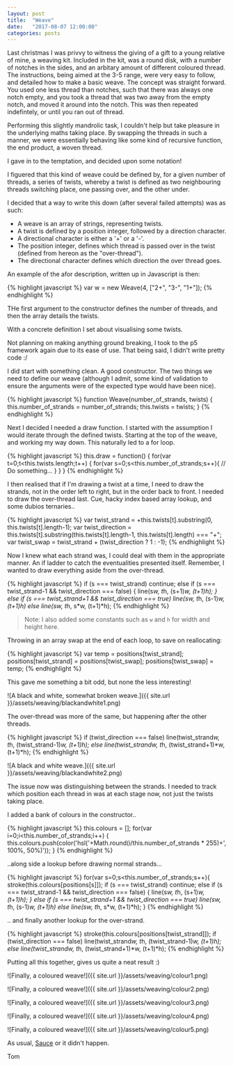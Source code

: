 ```yaml
---
layout: post
title:  "Weave"
date:   "2017-08-07 12:00:00"
categories: posts
---
```


Last christmas I was privvy to witness the giving of a gift to a young relative of mine, a weaving kit. Included in the kit, was a round disk, with a number of notches in the sides, and an arbitary amount of different coloured thread. The instructions, being aimed at the 3-5 range, were very easy to follow, and detailed how to make a basic weave. The concept was straight forward. You used one less thread than notches, such that there was always one notch empty, and you took a thread that was two away from the empty notch, and moved it around into the notch. This was then repeated indefintely, or until you ran out of thread.

Performing this slightly mandrolic task, I couldn't help but take pleasure in the underlying maths taking place. By swapping the threads in such a manner, we were essentially behaving like some kind of recursive function, the end product, a woven thread.

I gave in to the temptation, and decided upon some notation!

I figuered that this kind of weave could be defined by, for a given number of threads, a series of twists, whereby a twist is defined as two neighbouring threads switching place, one passing over, and the other under.

I decided that a way to write this down (after several failed attempts) was as such:

- A weave is an array of strings, representing twists.
- A twist is defined by a position integer, followed by a direction character.
- A directional character is either a '+' or a '-'.
- The position integer, defines which thread is passed over in the twist (defined from hereon as the "over-thread").
- The directional character defines which direction the over thread goes.

An example of the afor description, written up in Javascript is then:

{% highlight javascript %}
var w = new Weave(4, ["2+", "3-", "1+"]);
{% endhighlight %} 

THe first argument to the constructor defines the number of threads, and then the array details the twists.

With a concrete definition I set about visualising some twists.

Not planning on making anything ground breaking, I took to the p5 framework again due to its ease of use. That being said, I didn't write pretty code :/

I did start with something clean. A good constructor. The two things we need to define our weave (although I admit, some kind of validation to ensure the arguments were of the expected type would have been nice).

{% highlight javascript %}
function Weave(number_of_strands, twists) {
    this.number_of_strands = number_of_strands;
    this.twists = twists;
}
{% endhighlight %} 

Next I decided I needed a draw function. I started with the assumption I would iterate through the defined twists. Starting at the top of the weave, and working my way down. This naturally led to a for loop.

{% highlight javascript %}
this.draw = function() {
    for(var t=0;t<this.twists.length;t++) {
        for(var s=0;s<this.number_of_strands;s++){
            // Do something...
        }
    }
}
{% endhighlight %} 

I then realised that if I'm drawing a twist at a time, I need to draw the strands, not in the order left to right, but in the order back to front. I needed to draw the over-thread last. Cue, hacky index based array lookup, and some dubios ternaries..

{% highlight javascript %}
var twist_strand = +this.twists[t].substring(0, this.twists[t].length-1);
var twist_direction = this.twists[t].substring(this.twists[t].length-1, this.twists[t].length) === "+";
var twist_swap = twist_strand + (twist_direction ? 1 : -1);
{% endhighlight %} 

Now I knew what each strand was, I could deal with them in the appropriate manner. An if ladder to catch the eventualities presented itself. Remember, I wanted to draw everything aside from the over-thread.

{% highlight javascript %}
if (s === twist_strand) continue;
else if (s === twist_strand-1 && twist_direction === false) {
    line(s*w, t*h, (s+1)*w, (t+1)*h);
}
else if (s === twist_strand+1 && twist_direction === true) line(s*w, t*h, (s-1)*w, (t+1)*h)
else line(s*w, t*h, s*w, (t+1)*h);
{% endhighlight %}

> Note: I also added some constants such as `w` and `h` for width and height here.

Throwing in an array swap at the end of each loop, to save on reallocating:

{% highlight javascript %}
var temp = positions[twist_strand];
positions[twist_strand] = positions[twist_swap];
positions[twist_swap] = temp;
{% endhighlight %}

This gave me something a bit odd, but none the less interesting!

![A black and white, somewhat broken weave.]({{ site.url }}/assets/weaving/blackandwhite1.png)

The over-thread was more of the same, but happening after the other threads. 

{% highlight javascript %}
if (twist_direction === false) line(twist_strand*w, t*h, (twist_strand-1)*w, (t+1)*h);
else line(twist_strand*w, t*h, (twist_strand+1)*w, (t+1)*h);
{% endhighlight %}

![A black and white weave.]({{ site.url }}/assets/weaving/blackandwhite2.png)

The issue now was distinguishing between the strands. I needed to track which position each thread in was at each stage now, not just the twists taking place.

I added a bank of colours in the constructor..

{% highlight javascript %} 
    this.colours = [];
    for(var i=0;i<this.number_of_strands;i++) {
        this.colours.push(color('hsl('+Math.round(i/this.number_of_strands * 255)+', 100%, 50%)'));
    }
{% endhighlight %}

..along side a lookup before drawing normal strands...

{% highlight javascript %}
for(var s=0;s<this.number_of_strands;s++){
    stroke(this.colours[positions[s]]);
    if (s === twist_strand) continue;
    else if (s === twist_strand-1 && twist_direction === false) {
        line(s*w, t*h, (s+1)*w, (t+1)*h);
    }
    else if (s === twist_strand+1 && twist_direction === true) line(s*w, t*h, (s-1)*w, (t+1)*h)
    else line(s*w, t*h, s*w, (t+1)*h);
}
{% endhighlight %}

.. and finally another lookup for the over-strand.

{% highlight javascript %}
stroke(this.colours[positions[twist_strand]]);
if (twist_direction === false) line(twist_strand*w, t*h, (twist_strand-1)*w, (t+1)*h);
else line(twist_strand*w, t*h, (twist_strand+1)*w, (t+1)*h);
{% endhighlight %}

Putting all this together, gives us quite a neat result :)

![Finally, a coloured weave!]({{ site.url }}/assets/weaving/colour1.png)

![Finally, a coloured weave!]({{ site.url }}/assets/weaving/colour2.png)

![Finally, a coloured weave!]({{ site.url }}/assets/weaving/colour3.png)

![Finally, a coloured weave!]({{ site.url }}/assets/weaving/colour4.png)

![Finally, a coloured weave!]({{ site.url }}/assets/weaving/colour5.png)

As usual, [Sauce](https://github.com/ThomasJackDalby/experimental/tree/master/weaving) or it didn't happen.

Tom